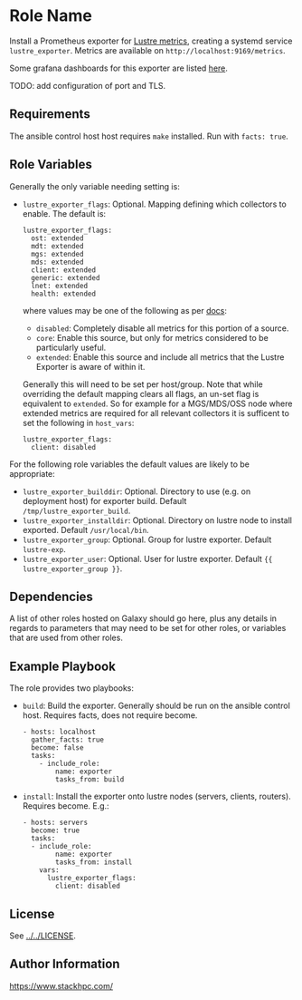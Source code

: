 Role Name
=========

Install a Prometheus exporter for [Lustre metrics](https://github.com/HewlettPackard/lustre_exporter), creating a systemd service `lustre_exporter`. Metrics are available on `http://localhost:9169/metrics`.

Some grafana dashboards for this exporter are listed [here](https://github.com/HewlettPackard/lustre_exporter/issues/45#issuecomment-454393303).

TODO: add configuration of port and TLS.

Requirements
------------

The ansible control host host requires `make` installed. Run with `facts: true`.

Role Variables
--------------

Generally the only variable needing setting is:

- `lustre_exporter_flags`: Optional. Mapping defining which collectors to enable. The default is:

      lustre_exporter_flags:
        ost: extended
        mdt: extended
        mgs: extended
        mds: extended
        client: extended
        generic: extended
        lnet: extended
        health: extended

  where values may be one of the following as per [docs](https://github.com/HewlettPackard/lustre_exporter#flags):
    - `disabled`: Completely disable all metrics for this portion of a source.
    - `core`: Enable this source, but only for metrics considered to be particularly useful.
    - `extended`: Enable this source and include all metrics that the Lustre Exporter is aware of within it.

  Generally this will need to be set per host/group. Note that while overriding the default mapping clears all flags, an un-set flag is equivalent to `extended`. So for example for a MGS/MDS/OSS 
  node where extended metrics are required for all relevant collectors it is sufficent to set the following in `host_vars`:
  
      lustre_exporter_flags:
        client: disabled

For the following role variables the default values are likely to be appropriate:
- `lustre_exporter_builddir`: Optional. Directory to use (e.g. on deployment host) for exporter build. Default `/tmp/lustre_exporter_build`.
- `lustre_exporter_installdir`: Optional. Directory on lustre node to install exported. Default `/usr/local/bin`.
- `lustre_exporter_group`: Optional. Group for lustre exporter. Default `lustre-exp`.
- `lustre_exporter_user`: Optional. User for lustre exporter. Default `{{ lustre_exporter_group }}`.

Dependencies
------------

A list of other roles hosted on Galaxy should go here, plus any details in regards to parameters that may need to be set for other roles, or variables that are used from other roles.

Example Playbook
----------------

The role provides two playbooks:

  - `build`: Build the exporter. Generally should be run on the ansible control host. Requires facts, does not require become.

        - hosts: localhost
          gather_facts: true
          become: false
          tasks:
            - include_role:
                name: exporter
                tasks_from: build

  - `install`: Install the exporter onto lustre nodes (servers, clients, routers). Requires become. E.g.:

        - hosts: servers
          become: true
          tasks:
          - include_role:
                name: exporter
                tasks_from: install
            vars:
              lustre_exporter_flags:
                client: disabled      

License
-------

See [../../LICENSE](../../LICENSE).

Author Information
------------------

https://www.stackhpc.com/
